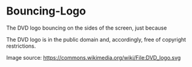 # Bouncing-Logo

The DVD logo bouncing on the sides of the screen, just because

The DVD logo is in the public domain and, accordingly, free of copyright restrictions.

Image source: https://commons.wikimedia.org/wiki/File:DVD_logo.svg
